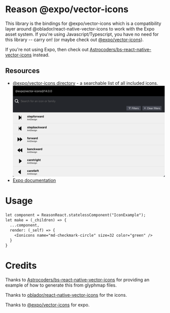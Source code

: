 # Reason @expo/vector-icons

This library is the bindings for @expo/vector-icons which is a compatibility layer around @oblador/react-native-vector-icons to work with the Expo asset system. If you're using Javascript/Typescript, you have no need for this library -- carry on! (or maybe check out [@expo/vector-icons](https://github.com/expo/vector-icons)).

If you're not using Expo, then check out [Astrocoders/bs-react-native-vector-icons](https://github.com/Astrocoders/bs-react-native-vector-icons) instead.

## Resources

- [@expo/vector-icons directory](https://expo.github.io/vector-icons/) - a searchable list of all included icons.
  ![Screenshot of website](https://raw.githubusercontent.com/expo/vector-icons/master/website-screenshot.png)
- [Expo documentation](https://docs.expo.io/)

# Usage

```reasonml
let component = ReasonReact.statelessComponent("IconExample");
let make = (_children) => {
  ...component,
  render: (_self) => {
    <Ionicons name="md-checkmark-circle" size=32 color="green" />
  }
}
```

# Credits

Thanks to [Astrocoders/bs-react-native-vector-icons](https://github.com/Astrocoders/bs-react-native-vector-icons) for
providing an example of how to generate this from glyphmap files.

Thanks to [oblador/react-native-vector-icons](https://github.com/oblador/react-native-vector-icons) for the icons.

Thanks to [@expo/vector-icons](https://github.com/expo/vector-icons) for expo.
